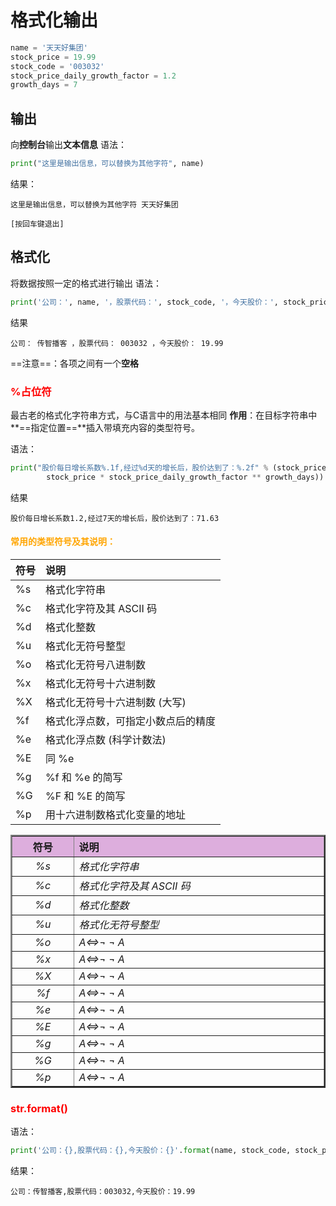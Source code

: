 # 格式化输出

```python
name = '天天好集团'
stock_price = 19.99
stock_code = '003032'
stock_price_daily_growth_factor = 1.2
growth_days = 7
```

## 输出
向**控制台**输出**文本信息**
语法：
```python
print("这里是输出信息，可以替换为其他字符", name)
```
结果：
```
这里是输出信息，可以替换为其他字符 天天好集团

[按回车键退出]
```

## 格式化
将数据按照一定的格式进行输出
语法：
```python
print('公司：', name, '，股票代码：', stock_code, '，今天股价：', stock_price)
```
结果
```
公司： 传智播客 ，股票代码： 003032 ，今天股价： 19.99
```
==注意==：各项之间有一个**空格**

### <font color=red>%占位符</font>
最古老的格式化字符串方式，与C语言中的用法基本相同
**作用**：在目标字符串中**==指定位置==**插入带填充内容的类型符号。

语法：
```python
print("股价每日增长系数%.1f,经过%d天的增长后，股价达到了：%.2f" % (stock_price_daily_growth_factor, growth_days, 
		stock_price * stock_price_daily_growth_factor ** growth_days))
```
结果
```
股价每日增长系数1.2,经过7天的增长后，股价达到了：71.63
```
#### <font color=orange>常用的类型符号及其说明：</font>

|符号|说明|
|:-|:-|
|%s|格式化字符串|
|%c|格式化字符及其 ASCII 码|
|%d|格式化整数|
|%u|格式化无符号整型|
|%o|格式化无符号八进制数|
|%x|格式化无符号十六进制数|
|%X|格式化无符号十六进制数 (大写)|
|%f|格式化浮点数，可指定小数点后的精度|
|%e|格式化浮点数 (科学计数法)|
|%E|同 %e|
|%g|%f 和 %e 的简写|
|%G|%F 和 %E 的简写|
|%p|用十六进制数格式化变量的地址|

<table width="600" border="2"><tr><th width="100" bgcolor="#ddAedd" align="center">符号</th><th width="500" bgcolor="#ddAedd" align="left">说明</th></tr><tr><td align="center"><i>%s</i></td><td align="left"><i>格式化字符串</i></td></tr><tr><td align="center"><i>%c</i></td><td align="left"><i>格式化字符及其 ASCII 码</i></td></tr><tr><td align="center"><i>%d</i></td><td align="left"><i>格式化整数</i></td></tr><tr><td align="center"><i>%u</i></td><td align="left"><i>格式化无符号整型</i></td></tr><tr><td align="center"><i>%o</i></td><td align="left"><i>A⇔¬ ¬ A</i></td></tr><tr><td align="center"><i>%x</i></td><td align="left"><i>A⇔¬ ¬ A</i></td></tr><tr><td align="center"><i>%X</i></td><td align="left"><i>A⇔¬ ¬ A</i></td></tr><tr><td align="center"><i>%f</i></td><td align="left"><i>A⇔¬ ¬ A</i></td></tr><tr><td align="center"><i>%e</i></td><td align="left"><i>A⇔¬ ¬ A</i></td></tr><tr><td align="center"><i>%E</i></td><td align="left"><i>A⇔¬ ¬ A</i></td></tr><tr><td align="center"><i>%g</i></td><td align="left"><i>A⇔¬ ¬ A</i></td></tr><tr><td align="center"><i>%G</i></td><td align="left"><i>A⇔¬ ¬ A</i></td></tr><tr><td align="center"><i>%p</i></td><td align="left"><i>A⇔¬ ¬ A</i></td></tr></table>

### <font color=red>str.format()</font>
语法：
```python
print('公司：{},股票代码：{},今天股价：{}'.format(name, stock_code, stock_price))
```
结果：
```
公司：传智播客,股票代码：003032,今天股价：19.99
```


<!--stackedit_data:
eyJoaXN0b3J5IjpbLTEwNDE5NzAyMDgsMzQxMjk4NTk3XX0=
-->